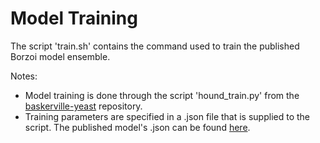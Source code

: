 # Model Training

The script 'train.sh' contains the command used to train the published Borzoi model ensemble.

Notes:

- Model training is done through the script 'hound_train.py' from the [baskerville-yeast](https://github.com/calico/baskerville-yeast.git) repository.
- Training parameters are specified in a .json file that is supplied to the script. The published model's .json can be found [here](gs://calico-khc-transfer/shorkie_models/Shorkie_LM/ ).